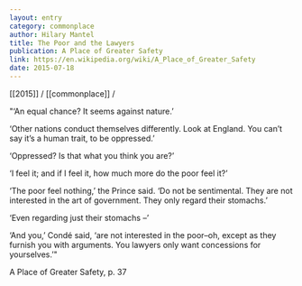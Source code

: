 ```yaml
---
layout: entry
category: commonplace
author: Hilary Mantel
title: The Poor and the Lawyers
publication: A Place of Greater Safety
link: https://en.wikipedia.org/wiki/A_Place_of_Greater_Safety
date: 2015-07-18
---
```


[[2015]] / [[commonplace]] / 

"‘An equal chance? It seems against nature.’ 

‘Other nations conduct themselves differently. Look at England. You can’t say it’s a human trait, to be oppressed.’ 

‘Oppressed? Is that what you think you are?’ 

‘I feel it; and if I feel it, how much more do the poor feel it?’ 

‘The poor feel nothing,’ the Prince said. ‘Do not be sentimental. They are not interested in the art of government. They only regard their stomachs.’ 

‘Even regarding just their stomachs –’ 

‘And you,’ Condé said, ‘are not interested in the poor–oh, except as they furnish you with arguments. You lawyers only want concessions for yourselves.’"

A Place of Greater Safety, p. 37
